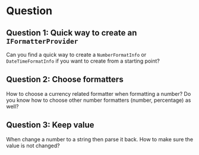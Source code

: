 # Question

## Question 1: Quick way to create an `IFormatterProvider`

Can you find a quick way to create a `NumberFormatInfo` or `DateTimeFormatInfo` if you want to create from a starting point?

## Question 2: Choose formatters

How to choose a currency related formatter when formatting a number? Do you know how to choose other number formatters (number, percentage) as well?

## Question 3: Keep value

When change a number to a string then parse it back. How to make sure the value is not changed?